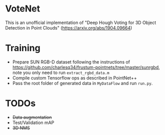 # VoteNet
This is an unofficial implementation of "Deep Hough Voting for 3D Object Detection in Point Clouds" (https://arxiv.org/abs/1904.09664)

# Training
* Prepare SUN RGB-D dataset following the instructions of https://github.com/charlesq34/frustum-pointnets/tree/master/sunrgbd, note you only need to run `extract_rgbd_data.m`
* Compile custom Tensorflow ops as described in PointNet++
* Pass the root folder of generated data in `MyDataFlow` and run `run.py`.

# TODOs
* ~~Data augmentation~~
* Test/Validation mAP
* ~~3D NMS~~
